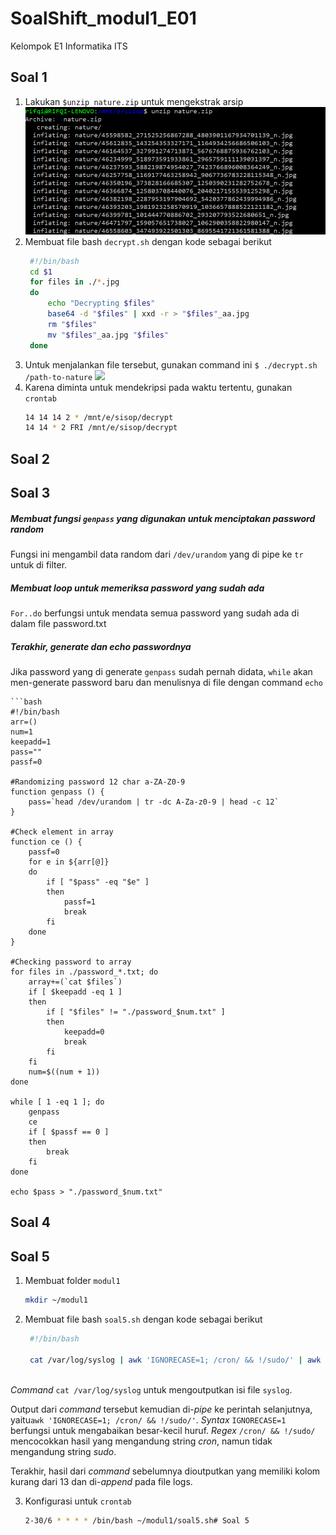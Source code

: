 # SoalShift_modul1_E01
Kelompok E1 Informatika ITS

## Soal 1

1. Lakukan `$unzip nature.zip` untuk mengekstrak arsip
    ![Extracting zip](https://github.com/mardikarifqi/SoalShift_modul1_E01/blob/master/img/1a.png?raw=true)
2. Membuat file bash `decrypt.sh` dengan kode sebagai berikut
   ```bash
    #!/bin/bash
    cd $1 
    for files in ./*.jpg 
    do
        echo "Decrypting $files"
        base64 -d "$files" | xxd -r > "$files"_aa.jpg
        rm "$files"
        mv "$files"_aa.jpg "$files"
    done
3. Untuk menjalankan file tersebut, gunakan command ini
    `$ ./decrypt.sh /path-to-nature`
    ![](https://github.com/mardikarifqi/SoalShift_modul1_E01/blob/master/img/1b.png?raw=true)
4. Karena diminta untuk mendekripsi pada waktu tertentu, gunakan `crontab`
   ```bash
   14 14 14 2 * /mnt/e/sisop/decrypt
   14 14 * 2 FRI /mnt/e/sisop/decrypt

## Soal 2

## Soal 3

##### Membuat fungsi `genpass` yang digunakan untuk menciptakan password random
Fungsi ini mengambil data random dari `/dev/urandom` yang di pipe ke `tr` untuk di filter.

##### Membuat loop untuk memeriksa password yang sudah ada
`For..do` berfungsi untuk mendata semua password yang sudah ada di dalam file password.txt

##### Terakhir, generate dan echo passwordnya
Jika password yang di generate `genpass` sudah pernah didata, `while` akan men-generate password baru dan menulisnya di file dengan command `echo`

    ```bash
    #!/bin/bash
	arr=()
	num=1
	keepadd=1
	pass=""
	passf=0

	#Randomizing password 12 char a-ZA-Z0-9
	function genpass () {
		pass=`head /dev/urandom | tr -dc A-Za-z0-9 | head -c 12`
	}

	#Check element in array
	function ce () {
		passf=0
		for e in ${arr[@]}
		do
			if [ "$pass" -eq "$e" ]
			then
				passf=1
				break
			fi
		done
	}

	#Checking password to array
	for files in ./password_*.txt; do
		array+=(`cat $files`)
		if [ $keepadd -eq 1 ]
		then
			if [ "$files" != "./password_$num.txt" ]
			then
				keepadd=0
				break
			fi
		fi
		num=$((num + 1))
	done

	while [ 1 -eq 1 ]; do
		genpass
		ce
		if [ $passf == 0 ]
		then
			break
		fi
	done

    echo $pass > "./password_$num.txt"

## Soal 4

## Soal 5

1. Membuat folder `modul1`
    ```bash
    mkdir ~/modul1

2. Membuat file bash `soal5.sh` dengan kode sebagai berikut
   ```bash
    #!/bin/bash

    cat /var/log/syslog | awk 'IGNORECASE=1; /cron/ && !/sudo/' | awk 'NF<13' >> /home/pristiz/modul1/logs
  
  _Command_ `cat /var/log/syslog` untuk mengoutputkan isi file `syslog`.
  
  Output dari _command_ tersebut kemudian di-_pipe_ ke perintah selanjutnya, yaitu`awk 'IGNORECASE=1; /cron/ && !/sudo/'`. _Syntax_ `IGNORECASE=1` berfungsi untuk mengabaikan besar-kecil huruf. _Regex_ `/cron/ && !/sudo/` mencocokkan hasil yang mengandung string _cron_, namun tidak mengandung string _sudo_.
  
  Terakhir, hasil dari _command_ sebelumnya dioutputkan yang memiliki kolom kurang dari 13 dan di-_append_ pada file logs.

3. Konfigurasi untuk `crontab`
   ```bash
   2-30/6 * * * * /bin/bash ~/modul1/soal5.sh# Soal 5
